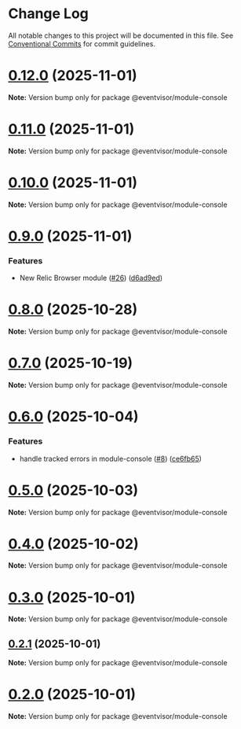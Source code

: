 # Change Log

All notable changes to this project will be documented in this file.
See [Conventional Commits](https://conventionalcommits.org) for commit guidelines.

# [0.12.0](https://github.com/eventvisor/eventvisor/compare/v0.11.0...v0.12.0) (2025-11-01)

**Note:** Version bump only for package @eventvisor/module-console





# [0.11.0](https://github.com/eventvisor/eventvisor/compare/v0.10.0...v0.11.0) (2025-11-01)

**Note:** Version bump only for package @eventvisor/module-console





# [0.10.0](https://github.com/eventvisor/eventvisor/compare/v0.9.0...v0.10.0) (2025-11-01)

**Note:** Version bump only for package @eventvisor/module-console





# [0.9.0](https://github.com/eventvisor/eventvisor/compare/v0.8.0...v0.9.0) (2025-11-01)


### Features

* New Relic Browser module ([#26](https://github.com/eventvisor/eventvisor/issues/26)) ([d6ad9ed](https://github.com/eventvisor/eventvisor/commit/d6ad9edd4fd895f48070fffad4ac3f8967671229))





# [0.8.0](https://github.com/eventvisor/eventvisor/compare/v0.7.0...v0.8.0) (2025-10-28)

**Note:** Version bump only for package @eventvisor/module-console





# [0.7.0](https://github.com/eventvisor/eventvisor/compare/v0.6.0...v0.7.0) (2025-10-19)

**Note:** Version bump only for package @eventvisor/module-console





# [0.6.0](https://github.com/eventvisor/eventvisor/compare/v0.5.0...v0.6.0) (2025-10-04)


### Features

* handle tracked errors in module-console ([#8](https://github.com/eventvisor/eventvisor/issues/8)) ([ce6fb65](https://github.com/eventvisor/eventvisor/commit/ce6fb6599dc05c2a36ac2c1b918141e34d5be3f0))





# [0.5.0](https://github.com/eventvisor/eventvisor/compare/v0.4.0...v0.5.0) (2025-10-03)

**Note:** Version bump only for package @eventvisor/module-console





# [0.4.0](https://github.com/eventvisor/eventvisor/compare/v0.3.0...v0.4.0) (2025-10-02)

**Note:** Version bump only for package @eventvisor/module-console





# [0.3.0](https://github.com/eventvisor/eventvisor/compare/v0.2.1...v0.3.0) (2025-10-01)

**Note:** Version bump only for package @eventvisor/module-console





## [0.2.1](https://github.com/eventvisor/eventvisor/compare/v0.2.0...v0.2.1) (2025-10-01)

**Note:** Version bump only for package @eventvisor/module-console





# [0.2.0](https://github.com/eventvisor/eventvisor/compare/v0.1.0...v0.2.0) (2025-10-01)

**Note:** Version bump only for package @eventvisor/module-console

